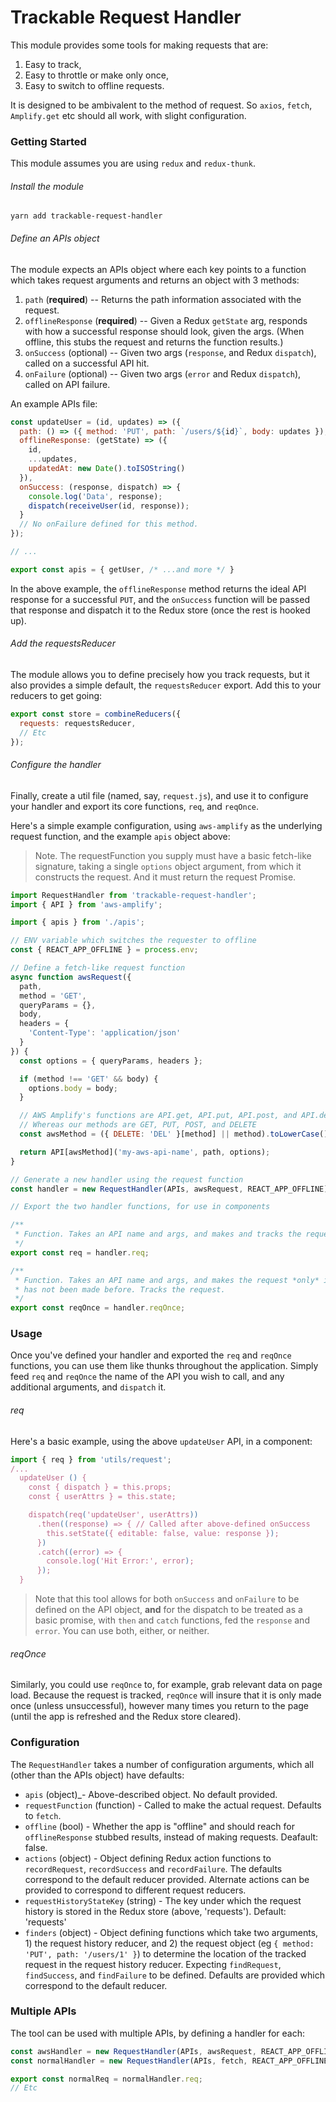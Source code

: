 # Trackable Request Handler

This module provides some tools for making requests that are:

1. Easy to track,
2. Easy to throttle or make only once,
3. Easy to switch to offline requests.

It is designed to be ambivalent to the method of request. So `axios`, `fetch`, `Amplify.get` etc should all work, with slight configuration.

### Getting Started

This module assumes you are using `redux` and `redux-thunk`.

###### Install the module

```
yarn add trackable-request-handler
```

###### Define an APIs object

The module expects an APIs object where each key points to a function which takes request arguments and returns an object with 3 methods:

1. `path` (**required**) -- Returns the path information associated with the request.
2. `offlineResponse` (**required**) -- Given a Redux `getState` arg, responds with how a successful response should look, given the args. (When offline, this stubs the request and returns the function results.)
3. `onSuccess` (optional) -- Given two args (`response`, and Redux `dispatch`), called on a successful API hit.
4. `onFailure` (optional) -- Given two args (`error` and Redux `dispatch`), called on API failure.

An example APIs file:

```js
const updateUser = (id, updates) => ({
  path: () => ({ method: 'PUT', path: `/users/${id}`, body: updates }),
  offlineResponse: (getState) => ({
    id,
    ...updates,
    updatedAt: new Date().toISOString()
  }),
  onSuccess: (response, dispatch) => {
    console.log('Data', response);
    dispatch(receiveUser(id, response));
  }
  // No onFailure defined for this method.
});

// ...

export const apis = { getUser, /* ...and more */ }
```

In the above example, the `offlineResponse` method returns the ideal API response for a successful `PUT`, and the `onSuccess` function will be passed that response and dispatch it to the Redux store (once the rest is hooked up).


###### Add the requestsReducer

The module allows you to define precisely how you track requests, but it also provides a simple default, the `requestsReducer` export. Add this to your reducers to get going:

```js
export const store = combineReducers({
  requests: requestsReducer,
  // Etc
});
```

###### Configure the handler

Finally, create a util file (named, say, `request.js`), and use it to configure your handler and export its core functions, `req`, and `reqOnce`.

Here's a simple example configuration, using `aws-amplify` as the underlying request function, and the example `apis` object above:

> Note. The requestFunction you supply must have a basic fetch-like signature, taking a single `options` object argument, from which it constructs the request. And it must return the request Promise.

```js
import RequestHandler from 'trackable-request-handler';
import { API } from 'aws-amplify';

import { apis } from './apis';

// ENV variable which switches the requester to offline
const { REACT_APP_OFFLINE } = process.env;

// Define a fetch-like request function
async function awsRequest({
  path,
  method = 'GET',
  queryParams = {},
  body,
  headers = {
    'Content-Type': 'application/json'
  }
}) {
  const options = { queryParams, headers };

  if (method !== 'GET' && body) {
    options.body = body;
  }

  // AWS Amplify's functions are API.get, API.put, API.post, and API.del
  // Whereas our methods are GET, PUT, POST, and DELETE
  const awsMethod = ({ DELETE: 'DEL' }[method] || method).toLowerCase();

  return API[awsMethod]('my-aws-api-name', path, options);
}

// Generate a new handler using the request function
const handler = new RequestHandler(APIs, awsRequest, REACT_APP_OFFLINE);

// Export the two handler functions, for use in components

/**
 * Function. Takes an API name and args, and makes and tracks the request
 */
export const req = handler.req;

/**
 * Function. Takes an API name and args, and makes the request *only* if it
 * has not been made before. Tracks the request.
 */
export const reqOnce = handler.reqOnce;
```


### Usage

Once you've defined your handler and exported the `req` and `reqOnce` functions, you can use them like thunks throughout the application. Simply feed `req` and `reqOnce` the name of the API you wish to call, and any additional arguments, and `dispatch` it.

###### req

Here's a basic example, using the above `updateUser` API, in a component:

```js
import { req } from 'utils/request';
/...
  updateUser () {
    const { dispatch } = this.props;
    const { userAttrs } = this.state;

    dispatch(req('updateUser', userAttrs))
      .then((response) => { // Called after above-defined onSuccess
        this.setState({ editable: false, value: response });
      })
      .catch((error) => {
        console.log('Hit Error:', error);
      });
  }
```

> Note that this tool allows for both `onSuccess` and `onFailure` to be defined on the API object, **and** for the dispatch to be treated as a basic promise, with `then` and `catch` functions, fed the `response` and `error`. You can use both, either, or neither.

###### reqOnce

Similarly, you could use `reqOnce` to, for example, grab relevant data on page load. Because the request is tracked, `reqOnce` will insure that it is only made once (unless unsuccessful), however many times you return to the page (until the app is refreshed and the Redux store cleared).


### Configuration

The `RequestHandler` takes a number of configuration arguments, which all (other than the APIs object) have defaults:

- `apis` (object)_- Above-described object. No default provided.
- `requestFunction` (function) - Called to make the actual request. Defaults to `fetch`.
- `offline` (bool) - Whether the app is "offline" and should reach for `offlineResponse` stubbed results, instead of making requests. Deafault: false.
- `actions` (object) - Object defining Redux action functions to `recordRequest`, `recordSuccess` and `recordFailure`. The defaults correspond to the default reducer provided. Alternate actions can be provided to correspond to different request reducers.
- `requestHistoryStateKey` (string) - The key under which the request history is stored in the Redux store (above, 'requests'). Default: 'requests'
- `finders` (object) - Object defining functions which take two arguments, 1) the request history reducer, and 2) the request object (eg `{ method: 'PUT', path: '/users/1' }`) to determine the location of the tracked request in the request history reducer. Expecting `findRequest`, `findSuccess`, and `findFailure` to be defined. Defaults are provided which correspond to the default reducer.

### Multiple APIs

The tool can be used with multiple APIs, by defining a handler for each:

```js
const awsHandler = new RequestHandler(APIs, awsRequest, REACT_APP_OFFLINE);
const normalHandler = new RequestHandler(APIs, fetch, REACT_APP_OFFLINE);

export const normalReq = normalHandler.req;
// Etc
```
